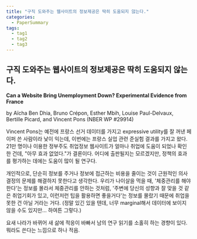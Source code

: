 ```yaml
---
title: "구직 도와주는 웹사이트의 정보제공은 딱히 도움되지 않는다."
categories:
  - PaperSummary
tags:
  - tag1
  - tag2
  - tag3
--- 
```


## 구직 도와주는 웹사이트의 정보제공은 딱히 도움되지 않는다. 


**Can a Website Bring Unemployment Down? Experimental Evidence from France**

by Aïcha Ben Dhia, Bruno Crépon, Esther Mbih, Louise Paul-Delvaux, Bertille Picard, and Vincent Pons (NBER WP #29914)

<!--
> We evaluate the impact of an online platform giving job seekers tips to improve their search and recommendations of new occupations and locations to target, based on their personal data and labor market data. Our experiment used an encouragement design and was conducted in collaboration with the French public employment agency. It includes 212,277 individuals. We find modest effects on search methods: the users of the platform adopt some of its tips and they are more likely to use resources provided by public employment services. However, following individual trajectories for 18 months after the intervention, we do not observe any impact on time spent looking for a job, search scope (occupational or geographical), or self-reported well-being. Most importantly, we do not find any effect on any employment outcome, whether in the short or medium run. We conclude that the enthusiasm around the potential for job-search assistance platforms to help reduce unemployment should be toned down.
-->

Vincent Pons는 예전에 프랑스 선거 데이터를 가지고 expressive utility를 잘 꺼낸 페이퍼 쓴 사람이라 낯이 익는데, 이번에는 프랑스 실업 관련 준실험 결과를 가지고 왔다. 21만 명이나 이용한 정부주도 취업정보 웹사이트가 얼마나 취업에 도움이 되었나 확인한 건데, "아무 효과 없었다."가 결론이다. 어디에 출판될지는 모르겠지만, 정책의 효과를 평가하는 데에는 도움이 많이 될 연구다.

개인적으로, 단순히 정보를 주거나 정보에 접근하는 비용을 줄이는 것이 근원적인 의사결정의 문제를 해결하지 못한다고 생각한다. 우리가 나이살을 먹을 때, '체중관리를 해야한다'는 정보를 몰라서 체중관리를 안하는 것처럼, '주변에 당신의 성향과 잘 맞을 것 같은 취업기회가 있고, 이런저런 팁을 활용하면 좋을거다'는 정보를 몰랐기 때문에 취업을 못한 건 아닐 거라는 거다. (정말 있긴 있을 텐데, 너무 marginal해서 데이터에 보이지 않을 수도 있지만... 하여튼 그렇다.)

요새 나라가 바뀌어 새 삶에 적응이 바빠서 남의 연구 읽기를 소홀히 하는 경향이 있다. 뭐라도 쓴다는 느낌으로 하나 적음.